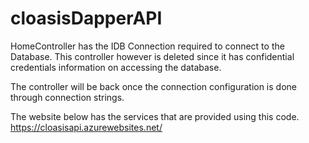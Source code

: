 # cloasisDapperAPI

HomeController has the IDB Connection required to connect to the Database.
This controller however is deleted since it has confidential credentials information on accessing the database.

The controller will be back once the connection configuration is done through connection strings.

The website below has the services that are provided using this code.
  https://cloasisapi.azurewebsites.net/
